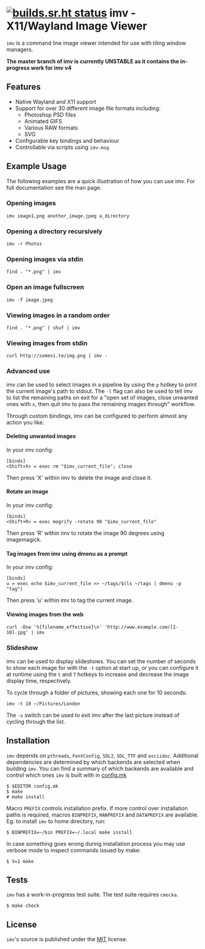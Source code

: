 [![builds.sr.ht status](https://builds.sr.ht/~exec64/imv.svg)](https://builds.sr.ht/~exec64/imv?)
imv - X11/Wayland Image Viewer
==============================

`imv` is a command line image viewer intended for use with tiling window managers.

**The master branch of imv is currently UNSTABLE as it contains the in-progress
work for imv v4**

Features
--------

* Native Wayland and X11 support
* Support for over 30 different image file formats including:
  * Photoshop PSD files
  * Animated GIFS
  * Various RAW formats
  * SVG
* Configurable key bindings and behaviour
* Controllable via scripts using `imv-msg`

Example Usage
-------------

The following examples are a quick illustration of how you can use imv.
For full documentation see the man page.

### Opening images
    imv image1.png another_image.jpeg a_directory

### Opening a directory recursively
    imv -r Photos

### Opening images via stdin
    find . "*.png" | imv

### Open an image fullscreen
    imv -f image.jpeg

### Viewing images in a random order
    find . "*.png" | shuf | imv

### Viewing images from stdin
    curl http://somesi.te/img.png | imv -

### Advanced use
imv can be used to select images in a pipeline by using the `p` hotkey to print
the current image's path to stdout. The `-l` flag can also be used to tell imv
to list the remaining paths on exit for a "open set of images, close unwanted
ones with `x`, then quit imv to pass the remaining images through" workflow.

Through custom bindings, imv can be configured to perform almost any action
you like.

#### Deleting unwanted images
In your imv config:

    [binds]
    <Shift+X> = exec rm "$imv_current_file"; close

Then press 'X' within imv to delete the image and close it.

#### Rotate an image
In your imv config:

    [binds]
    <Shift+R> = exec mogrify -rotate 90 "$imv_current_file"

Then press 'R' within imv to rotate the image 90 degrees using imagemagick.

#### Tag images from imv using dmenu as a prompt
In your imv config:

    [binds]
    u = exec echo $imv_current_file >> ~/tags/$(ls ~/tags | dmenu -p "tag")

Then press 'u' within imv to tag the current image.

#### Viewing images from the web
    curl -Osw '%{filename_effective}\n' 'http://www.example.com/[1-10].jpg' | imv

### Slideshow

imv can be used to display slideshows. You can set the number of seconds to
show each image for with the `-t` option at start up, or you can configure it
at runtime using the `t` and `T` hotkeys to increase and decrease the image
display time, respectively.

To cycle through a folder of pictures, showing each one for 10 seconds:

    imv -t 10 ~/Pictures/London

The `-x` switch can be used to exit imv after the last picture instead of
cycling through the list.

Installation
------------

`imv` depends on `pthreads`, `FontConfig`, `SDL2`, `SDL_TTF` and `asciidoc`.
Additional dependencies are determined by which backends are selected when
building `imv`. You can find a summary of which backends are available and
control which ones `imv` is built with in [config.mk](config.mk)

    $ $EDITOR config.mk
    $ make
    # make install

Macro `PREFIX` controls installation prefix.  If more control over installation
paths is required, macros `BINPREFIX`, `MANPREFIX` and `DATAPREFIX` are
available.  Eg. to install `imv` to home directory, run:

    $ BINPREFIX=~/bin PREFIX=~/.local make install

In case something goes wrong during installation process you may use verbose
mode to inspect commands issued by make:

    $ V=1 make

Tests
-----

`imv` has a work-in-progress test suite. The test suite requires `cmocka`.

    $ make check

License
-------
`imv`'s source is published under the [MIT](LICENSE) license.
